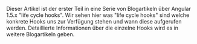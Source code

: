 Dieser Artikel ist der erster Teil in eine Serie von Blogartikeln über Angular 1.5.x "life cycle hooks". Wir sehen hier was "life cycle hooks" sind welche konkrete Hooks uns zur Verfügung stehen und wann diese aufgerufen werden. Detaillierte Informationen über die einzelne Hooks wird es in weitere Blogartikeln geben.
